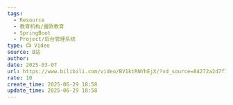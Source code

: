 ```yaml
---
tags:
  - Resource
  - 教育机构/雷欧教育
  - SpringBoot
  - Project/后台管理系统
type: 📺 Video
source: B站
author: 
date: 2025-03-07
url: https://www.bilibili.com/video/BV1ktRNYhEjX/?vd_source=84272a2d7f72158b38778819be5bc6ad
rate: 10
create_time: 2025-06-29 18:58
update_time: 2025-06-29 18:58
---
```

